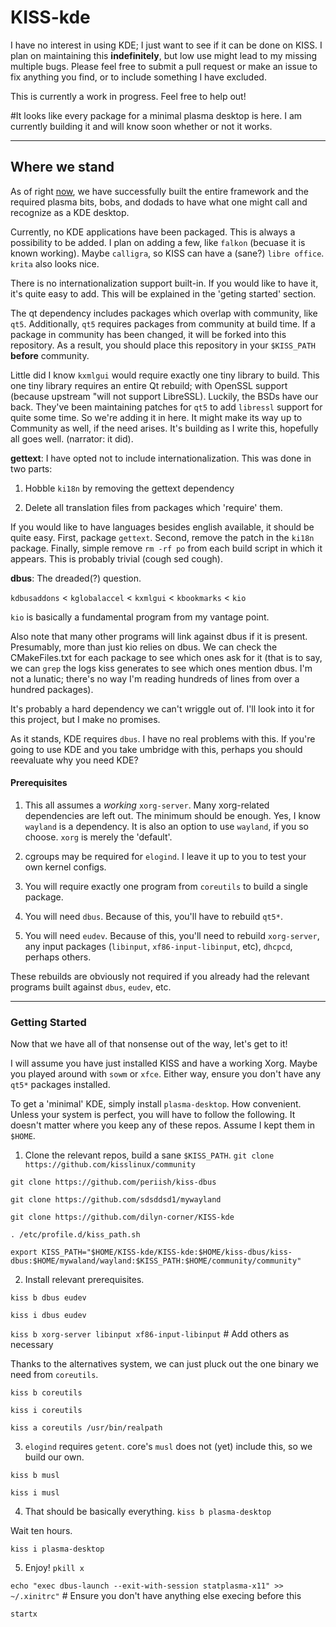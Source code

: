 # KISS-kde

I have no interest in using KDE; I just want to see if it can be done on KISS. I plan on maintaining this __indefinitely__, but low use might lead to my missing multiple bugs. Please feel free to submit a pull request or make an issue to fix anything you find, or to include something I have excluded.

This is currently a work in progress. Feel free to help out!

#It looks like every package for a minimal plasma desktop is here. I am currently building it and will know soon whether or not it works. 

---

## Where we stand

As of right [now](https://github.com/dilyn-corner/KISS-kde/commit/8847aa1f15dbbe72eb7465730323b2c91d8bb768), we have successfully built the entire framework and the required plasma bits, bobs, and dodads to have what one might call and recognize as a KDE desktop. 

Currently, no KDE applications have been packaged. This is always a possibility to be added. I plan on adding a few, like `falkon` (becuase it is known working). Maybe `calligra`, so KISS can have a (sane?) `libre office`. `krita` also looks nice. 

There is no internationalization support built-in. If you would like to have it, it's quite easy to add. This will be explained in the 'geting started' section. 

The qt dependency includes packages which overlap with community, like `qt5`. Additionally, `qt5` requires packages from community at build time. If a package in community has been changed, it will be forked into this repository. As a result, you should place this repository in your `$KISS_PATH` __before__ community.

Little did I know `kxmlgui` would require exactly one tiny library to build. This one tiny library requires an entire Qt rebuild; with OpenSSL support (because upstream "will not support LibreSSL). Luckily, the BSDs have our back. They've been maintaining patches for `qt5` to add `libressl` support for quite some time. So we're adding it in here. It might make its way up to Community as well, if the need arises. It's building as I write this, hopefully all goes well. (narrator: it did). 

__gettext__: I have opted not to include internationalization. This was done in two parts:

1) Hobble `ki18n` by removing the gettext dependency

2) Delete all translation files from packages which 'require' them. 

If you would like to have languages besides english available, it should be quite easy. First, package `gettext`. Second, remove the patch in the `ki18n` package. Finally, simple remove `rm -rf po` from each build script in which it appears. This is probably trivial (cough sed cough). 

__dbus__: The dreaded(?) question.

`kdbusaddons` < `kglobalaccel` < `kxmlgui` < `kbookmarks` < `kio`

`kio` is basically a fundamental program from my vantage point. 

Also note that many other programs will link against dbus if it is present. Presumably, more than just kio relies on dbus. We can check the CMakeFiles.txt for each package to see which ones ask for it (that is to say, we can `grep` the logs kiss generates to see which ones mention dbus. I'm not a lunatic; there's no way I'm reading hundreds of lines from over a hundred packages).

It's probably a hard dependency we can't wriggle out of. I'll look into it for this project, but I make no promises. 

As it stands, KDE requires `dbus`. I have no real problems with this. If you're going to use KDE and you take umbridge with this, perhaps you should reevaluate why you need KDE?

#### Prerequisites

1. This all assumes a *working* `xorg-server`. Many xorg-related dependencies are left out. The minimum should be enough. Yes, I know `wayland` is a dependency. It is also an option to use `wayland`, if you so choose. `xorg` is merely the 'default'.

2. cgroups may be required for `elogind`. I leave it up to you to test your own kernel configs.

3. You will require exactly one program from `coreutils` to build a single package. 

4. You will need `dbus`. Because of this, you'll have to rebuild `qt5*`.

5. You will need `eudev`. Because of this, you'll need to rebuild `xorg-server`, any input packages (`libinput`, `xf86-input-libinput`, etc), `dhcpcd`, perhaps others.

These rebuilds are obviously not required if you already had the relevant programs built against `dbus`, `eudev`, etc.

---

### Getting Started

Now that we have all of that nonsense out of the way, let's get to it!

I will assume you have just installed KISS and have a working Xorg. Maybe you played around with `sowm` or `xfce`. Either way, ensure you don't have any `qt5*` packages installed.

To get a 'minimal' KDE, simply install `plasma-desktop`. How convenient. Unless your system is perfect, you will have to follow the following. It doesn't matter where you keep any of these repos. Assume I kept them in `$HOME`. 

1. Clone the relevant repos, build a sane `$KISS_PATH`.
`git clone https://github.com/kisslinux/community` 

`git clone https://github.com/periish/kiss-dbus`

`git clone https://github.com/sdsddsd1/mywayland`

`git clone https://github.com/dilyn-corner/KISS-kde`

`. /etc/profile.d/kiss_path.sh`

`export KISS_PATH="$HOME/KISS-kde/KISS-kde:$HOME/kiss-dbus/kiss-dbus:$HOME/mywaland/wayland:$KISS_PATH:$HOME/community/community"`

2. Install relevant prerequisites.

`kiss b dbus eudev`

`kiss i dbus eudev`

`kiss b xorg-server libinput xf86-input-libinput` # Add others as necessary

Thanks to the alternatives system, we can just pluck out the one binary we need from `coreutils`.

`kiss b coreutils`

`kiss i coreutils`

`kiss a coreutils /usr/bin/realpath`

3. `elogind` requires `getent`. core's `musl` does not (yet) include this, so we build our own. 

`kiss b musl`

`kiss i musl`

4. That should be basically everything.
`kiss b plasma-desktop`

Wait ten hours.

`kiss i plasma-desktop`

5. Enjoy!
`pkill x`

`echo "exec dbus-launch --exit-with-session statplasma-x11" >> ~/.xinitrc"` # Ensure you don't have anything else execing before this

`startx`
